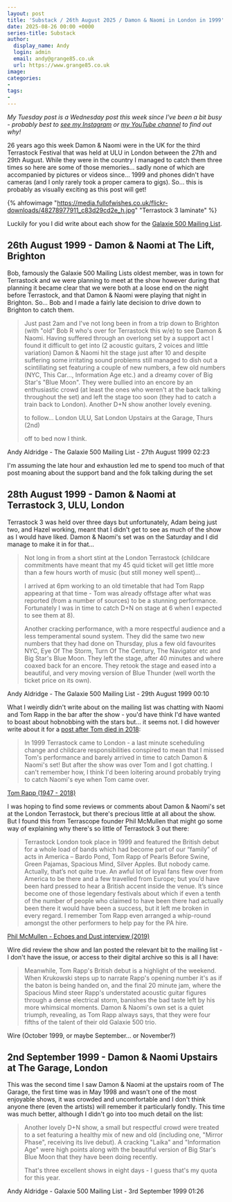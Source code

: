 ```yaml
---
layout: post
title: 'Substack / 26th August 2025 / Damon & Naomi in London in 1999'
date: 2025-08-26 00:00 +0000
series-title: Substack
author:
  display_name: Andy
  login: admin
  email: andy@grange85.co.uk
  url: https://www.grange85.co.uk
image:
categories:
-
tags:
-
---
```

_My Tuesday post is a Wednesday post this week since I've been a bit busy - probably best to [see my Instagram](https://www.instagram.com/fullofwishes/) or [my YouTube channel](https://www.youtube.com/@ahfow) to find out why!_

26 years ago this week Damon & Naomi were in the UK for the third Terrastock Festival that was held at ULU in London between the 27th and 29th August. While they were in the country I managed to catch them three times so here are some of those memories... sadly none of which are accompanied by pictures or videos since... 1999 and phones didn't have cameras (and I only rarely took a proper camera to gigs). So... this is probably as visually exciting as this post will get!

{% ahfowimage "https://media.fullofwishes.co.uk/flickr-downloads/48278977911_c83d29cd2e_h.jpg" "Terrastock 3 laminate" %}

Luckily for you I did write about each show for the [Galaxie 500 Mailing List](https://aheadfullofwishes.substack.com/p/the-galaxie-500-mailing-list-est?r=2bfyn9).

## 26th August 1999 - Damon & Naomi at The Lift, Brighton

Bob, famously the Galaxie 500 Mailing Lists oldest member, was in town for Terrastock and we were planning to meet at the show however during that planning it became clear that we were both at a loose end on the night before Terrastock, and that Damon & Naomi were playing that night in Brighton. So... Bob and I made a fairly late decision to drive down to Brighton to catch them.

<blockquote>
<p>Just past 2am and I've not long been in from a trip down to Brighton (with
"old" Bob R who's over for Terrastock this w/e) to see Damon & Naomi. Having
suffered through an overlong set by a support act I found it difficult to get
into (2 acoustic guitars, 2 voices and little variation) Damon & Naomi hit
the stage just after 10 and despite suffering some irritating sound problems
still managed to dish out a scintillating set featuring a couple of new
numbers, a few old numbers (NYC, This Car..., Information Age etc.) and a
dreamy cover of Big Star's "Blue Moon". They were bullied into an encore by
an enthusiastic crowd (at least the ones who weren't at the back talking
throughout the set) and left the stage too soon (they had to catch a train
back to London). Another D+N show another lovely evening.</p>

<p>to follow...  
London ULU, Sat  
London Upstairs at the Garage, Thurs (2nd)</p>

<p>off to bed now I think.</p>
</blockquote>
<p class="caption">Andy Aldridge - The Galaxie 500 Mailing List - 27th August 1999 02:23</p>

I'm assuming the late hour and exhaustion led me to spend too much of that post moaning about the support band and the folk talking during the set

## 28th August 1999 - Damon & Naomi at Terrastock 3, ULU, London

Terrastock 3 was held over three days but unfortunately, Adam being just two, and Hazel working, meant that I didn't get to see as much of the show as I would have liked. Damon & Naomi's set was on the Saturday and I did manage to make it in for that...

<blockquote>
<p>Not long in from a short stint at the London Terrastock (childcare
commitments have meant that my 45 quid ticket will get little more than a few
hours worth of music (but still money well spent)...</p>

<p>I arrived at 6pm working to an old timetable that had Tom Rapp appearing at
that time - Tom was already offstage after what was reported (from a number
of sources) to be a stunning performance. Fortunately I was in time to catch
D+N on stage at 6 when I expected to see them at 8).</p>

<p>Another cracking performance, with a more respectful audience and a less
temperamental sound system. They did the same two new numbers that they had
done on Thursday, plus a few old favourites NYC, Eye Of The Storm, Turn Of
The Century, The Navigator etc and Big Star's Blue Moon. They left the stage,
after 40 minutes and where coaxed back for an encore. They retook the stage
and eased into a beautiful, and very moving version of Blue Thunder (well
worth the ticket price on its own).</p>
</blockquote>
<p class="caption">Andy Aldridge - The Galaxie 500 Mailing List - 29th August 1999 00:10</p>

What I weirdly didn't write about on the mailing list was chatting with Naomi and Tom Rapp in the bar after the show - you'd have think I'd have wanted to boast about hobnobbing with the stars but... it seems not. I did however write about it for a [post after Tom died in 2018](https://www.fullofwishes.co.uk/2018/02/12/tom-rapp-1947-2018/?utm_source=substack&utm_medium=social&utm_campaign=newsletter+20250827):

<blockquote>
In 1999 Terrastock came to London - a last minute sceheduling change and childcare responsibilities conspired to mean that I missed Tom's performance and barely arrived in time to catch Damon & Naomi's set! But after the show was over Tom and I got chatting. I can't remember how, I think I'd been loitering around probably trying to catch Naomi's eye when Tom came over.
</blockquote>
<p class="caption"><a href="https://www.fullofwishes.co.uk/2018/02/12/tom-rapp-1947-2018/?utm_source=substack&utm_medium=social&utm_campaign=newsletter+20250827">Tom Rapp (1947 - 2018)</a></p>

I was hoping to find some reviews or comments about Damon & Naomi's set at the London Terrastock, but there's precious little at all about the show. But I found this from Terrascope founder Phil McMullen that might go some way of explaining why there's so little of Terrastock 3 out there:

<blockquote>
Terrastock London took place in 1999 and featured the British debut for a whole load of bands which had become part of our “family” of acts in America – Bardo Pond, Tom Rapp of Pearls Before Swine, Green Pajamas, Spacious Mind, Silver Apples. But nobody came. Actually, that’s not quite true. An awful lot of loyal fans flew over from America to be there and a few travelled from Europe; but you’d have been hard pressed to hear a British accent inside the venue. It’s since become one of those legendary festivals about which if even a tenth of the number of people who claimed to have been there had actually been there it would have been a success, but it left me broken in every regard. I remember Tom Rapp even arranged a whip-round amongst the other performers to help pay for the PA hire.
</blockquote>
<p class="caption"><a href="https://echoesanddust.com/2019/03/festival-preview-woolf-ii-a-terrascope-celebration/">Phil McMullen - Echoes and Dust interview (2019)</a></p>

Wire did review the show and Ian posted the relevant bit to the mailing list - I don't have the issue, or access to their digital archive so this is all I have:

<blockquote>
Meanwhile, Tom Rapp's British debut is a highlight of the weekend. When
Krukowski steps up to narrate Rapp's opening number it's as if the baton is
being handed on, and the final 20 minute jam, where the Spacious Mind steer
Rapp's understated acoustic guitar figures through a dense electrical storm,
banishes the bad taste left by his more whimsical moments. Damon & Naomi's own
set is a quiet triumph, revealing, as Tom Rapp always says, that they were four
fifths of the talent of their old Galaxie 500 trio.
</blockquote>
<p class="caption">Wire (October 1999, or maybe September... or November?)</p>


## 2nd September 1999 - Damon & Naomi Upstairs at The Garage, London

This was the second time I saw Damon & Naomi at the upstairs room of The Garage, the first time was in May 1998 and wasn't one of the most enjoyable shows, it was crowded and uncomfortable and I don't think anyone there (even the artists) will remember it particularly fondly. This time was much better, although I didn't go into too much detail on the list:

<blockquote>
<p>Another lovely D+N show, a small but respectful crowd were treated to a set
featuring a healthy mix of new and old (including one, "Mirror Phase",
receiving its live debut). A cracking "Laika" and "Information Age" were high
points along with the beautiful version of Big Star's Blue Moon that they
have been doing recently.</p>

<p>That's three excellent shows in eight days - I guess that's my quota for this
year.</p>
</blockquote>
<p class="caption">Andy Aldridge - Galaxie 500 Mailing List - 3rd September 1999 01:26</p>
